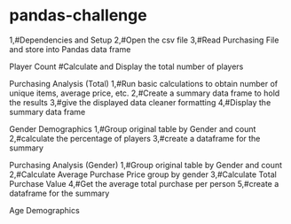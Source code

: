 # pandas-challenge







1,#Dependencies and Setup
2,#Open the csv file
3,#Read Purchasing File and store into Pandas data frame

Player Count
#Calculate and Display the total number of players

Purchasing Analysis (Total)
1,#Run basic calculations to obtain number of unique items, average price, etc.
2,#Create a summary data frame to hold the results
3,#give the displayed data cleaner formatting
4,#Display the summary data frame

Gender Demographics
1,#Group original table by Gender and count
2,#calculate the percentage of players
3,#create a dataframe for the summary

Purchasing Analysis (Gender)
1,#Group original table by Gender and count
2,#Calculate Average Purchase Price group by gender
3,#Calculate Total Purchase Value
4,#Get the average total purchase per person
5,#create a dataframe for the summary

Age Demographics